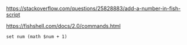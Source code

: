https://stackoverflow.com/questions/25828883/add-a-number-in-fish-script

https://fishshell.com/docs/2.0/commands.html

```
set num (math $num + 1)
```

